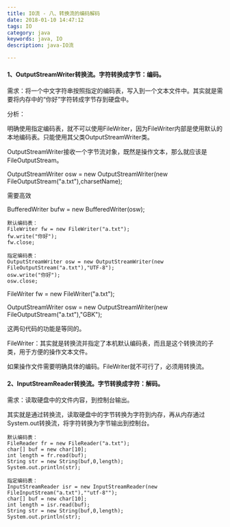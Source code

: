 ```yaml
---
title: IO流 - 八、转换流的编码解码
date: 2018-01-10 14:47:12
tags: IO
category: java
keywords: java, IO
description: java-IO流

---
```


#### 1、OutputStreamWriter转换流。字符转换成字节：编码。

需求：将一个中文字符串按照指定的编码表，写入到一个文本文件中。其实就是需要将内存中的“你好”字符转成字节存到硬盘中。

分析：

明确使用指定编码表，就不可以使用FileWriter，因为FileWriter内部是使用默认的本地编码表。只能使用其父类OutputStreamWriter类。

OutputStreamWriter接收一个字节流对象，既然是操作文本，那么就应该是FileOutputStream。

OutputStreamWriter osw = new OutputStreamWriter(new FileOutputStream("a.txt"),charsetName);

需要高效

BufferedWriter bufw = new BufferedWriter(osw);
	
	默认编码表：
	FileWriter fw = new FileWriter("a.txt");
	fw.write("你好");
	fw.close;
	
	指定编码表：
	OutputStreamWriter osw = new OutputStreamWriter(new FileOutputStream("a.txt"),"UTF-8");
	osw.write("你好");
	osw.close;
	

FileWriter fw = new FileWriter("a.txt");

OutputStreamWriter osw = new OutputStreamWriter(new FileOutputStream("a.txt"),"GBK");

这两句代码的功能是等同的。

FileWriter：其实就是转换流并指定了本机默认编码表，而且是这个转换流的子类，用于方便的操作文本文件。

如果操作文件需要明确具体的编码。FileWriter就不可行了，必须用转换流。

#### 2、InputStreamReader转换流。字节转换成字符：解码。

需求：读取硬盘中的文件内容，到控制台输出。

其实就是通过转换流，读取硬盘中的字节转换为字符到内存，再从内存通过System.out转换流，将字符转换为字节输出到控制台。

	默认编码表：
	FileReader fr = new FileReader("a.txt");
	char[] buf = new char[10];
	int length = fr.read(buf);
	String str = new String(buf,0,length);
	System.out.println(str);
	
	指定编码表：
	InputStreamReader isr = new InputStreamReader(new FileInputStream("a.txt"),""utf-8"");
	char[] buf = new char[10];
	int length = isr.read(buf);
	String str = new String(buf,0,length);
	System.out.println(str);